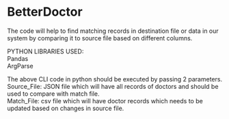 # BetterDoctor
The code will help to find matching records in destination file or data in our system by comparing it to source file based on different columns.

PYTHON LIBRARIES USED:  
Pandas  
ArgParse

The above CLI code in python should be executed by passing 2 parameters.  
Source_File: JSON file which will have all records of doctors and should be used to compare with match file.  
Match_File: csv file which will have doctor records which needs to be updated based on changes in source file.
